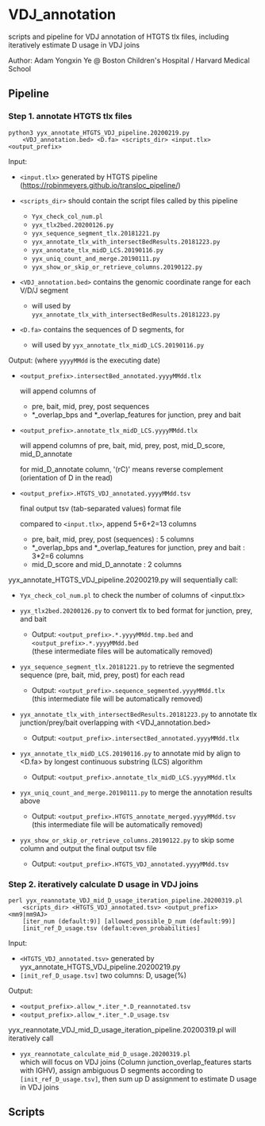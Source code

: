 # VDJ_annotation
 scripts and pipeline for VDJ annotation of HTGTS tlx files, including iteratively estimate D usage in VDJ joins

Author: Adam Yongxin Ye @ Boston Children's Hospital / Harvard Medical School


## Pipeline

### Step 1. annotate HTGTS tlx files

```
python3 yyx_annotate_HTGTS_VDJ_pipeline.20200219.py
	<VDJ_annotation.bed> <D.fa> <scripts_dir> <input.tlx> <output_prefix>
```

Input:

- `<input.tlx>`  generated by HTGTS pipeline (<https://robinmeyers.github.io/transloc_pipeline/>)

- `<scripts_dir>`  should contain the script files called by this pipeline

  - `Yyx_check_col_num.pl`
  - `yyx_tlx2bed.20200126.py`
  - `yyx_sequence_segment_tlx.20181221.py`
  - `yyx_annotate_tlx_with_intersectBedResults.20181223.py`
  - `yyx_annotate_tlx_midD_LCS.20190116.py`
  - `yyx_uniq_count_and_merge.20190111.py`
  - `yyx_show_or_skip_or_retrieve_columns.20190122.py`

- `<VDJ_annotation.bed>`  contains the genomic coordinate range for each V/D/J segment

  - will used by `yyx_annotate_tlx_with_intersectBedResults.20181223.py`

- `<D.fa>`  contains the sequences of D segments, for

  - will used by `yyx_annotate_tlx_midD_LCS.20190116.py`
  
Output:  (where `yyyyMMdd` is the executing date)

- `<output_prefix>.intersectBed_annotated.yyyyMMdd.tlx`

  will append columns of
  - pre, bait, mid, prey, post sequences
  - \*_overlap_bps and \*_overlap_features  for junction, prey and bait

- `<output_prefix>.annotate_tlx_midD_LCS.yyyyMMdd.tlx`

  will append columns of  pre, bait, mid, prey, post, mid_D_score, mid_D_annotate
  
  for mid_D_annotate column, '(rC)' means reverse complement (orientation of D in the read)

- `<output_prefix>.HTGTS_VDJ_annotated.yyyyMMdd.tsv`

  final output tsv (tab-separated values) format file
  
  compared to `<input.tlx>`, append 5+6+2=13 columns
  - pre, bait, mid, prey, post (sequences) : 5 columns
  - \*_overlap_bps and \*_overlap_features  for junction, prey and bait : 3\*2=6 columns
  - mid_D_score and mid_D_annotate : 2 columns

yyx_annotate_HTGTS_VDJ_pipeline.20200219.py will sequentially call:

- `Yyx_check_col_num.pl`  to check the number of columns of <input.tlx>

- `yyx_tlx2bed.20200126.py`  to convert tlx to bed format for junction, prey, and bait

  - Output: `<output_prefix>.*.yyyyMMdd.tmp.bed` and `<output_prefix>.*.yyyyMMdd.bed`  
    (these intermediate files will be automatically removed)

- `yyx_sequence_segment_tlx.20181221.py`  to retrieve the segmented sequence (pre, bait, mid, prey, post) for each read

  - Output: `<output_prefix>.sequence_segmented.yyyyMMdd.tlx`  
    (this intermediate file will be automatically removed)

- `yyx_annotate_tlx_with_intersectBedResults.20181223.py`  to annotate tlx junction/prey/bait overlapping with <VDJ_annotation.bed>

  - Output: `<output_prefix>.intersectBed_annotated.yyyyMMdd.tlx`

- `yyx_annotate_tlx_midD_LCS.20190116.py`  to annotate mid by align to <D.fa> by longest continuous substring (LCS) algorithm

  - Output: `<output_prefix>.annotate_tlx_midD_LCS.yyyyMMdd.tlx`

- `yyx_uniq_count_and_merge.20190111.py`  to merge the annotation results above

  - Output: `<output_prefix>.HTGTS_annotate_merged.yyyyMMdd.tsv`  
    (this intermediate file will be automatically removed)

- `yyx_show_or_skip_or_retrieve_columns.20190122.py`  to skip some column and output the final output tsv file

  - Output: `<output_prefix>.HTGTS_VDJ_annotated.yyyyMMdd.tsv`


### Step 2. iteratively calculate D usage in VDJ joins

```
perl yyx_reannotate_VDJ_mid_D_usage_iteration_pipeline.20200319.pl
	<scripts_dir> <HTGTS_VDJ_annotated.tsv> <output_prefix> <mm9|mm9AJ>
	[iter_num (default:9)] [allowed_possible_D_num (default:99)]
	[init_ref_D_usage.tsv (default:even_probabilities]
```

Input: 

- `<HTGTS_VDJ_annotated.tsv>`  generated by yyx_annotate_HTGTS_VDJ_pipeline.20200219.py
- `[init_ref_D_usage.tsv]`  two columns: D, usage(%)

Output:

- `<output_prefix>.allow_*.iter_*.D_reannotated.tsv`
- `<output_prefix>.allow_*.iter_*.D_usage.tsv`

yyx_reannotate_VDJ_mid_D_usage_iteration_pipeline.20200319.pl will iteratively call 

- `yyx_reannotate_calculate_mid_D_usage.20200319.pl`  
  which will focus on VDJ joins (Column junction_overlap_features starts with IGHV), 
  assign ambiguous D segments according to  `[init_ref_D_usage.tsv]`,
  then sum up D assignment to estimate D usage in VDJ joins


## Scripts

